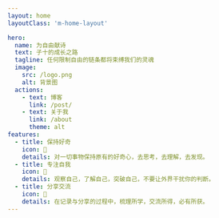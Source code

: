 ```yaml
---
layout: home
layoutClass: 'm-home-layout'

hero:
  name: 为自由献诗
  text: 子十的成长之路
  tagline: 任何限制自由的链条都将束缚我们的灵魂
  image:
    src: /logo.png
    alt: 背景图
  actions:
    - text: 博客
      link: /post/
    - text: 关于我
      link: /about
      theme: alt
features:
  - title: 保持好奇
    icon: 🤔
    details: 对一切事物保持原有的好奇心，去思考，去理解，去发现。
  - title: 专注自我
    icon: 🧐
    details: 观察自己，了解自己，突破自己，不要让外界干扰你的判断。
  - title: 分享交流
    icon: 🤗
    details: 在记录与分享的过程中，梳理所学，交流所得，必有所获。
---
```



<style>
/*爱的魔力转圈圈*/
.m-home-layout .image-src:hover {
  transform: translate(-50%, -50%) rotate(666turn);
  transition: transform 59s 1s cubic-bezier(0.3, 0, 0.8, 1);
}

.m-home-layout .details small {
  opacity: 0.8;
}

.m-home-layout .item:last-child .details {
  display: flex;
  justify-content: flex-end;
  align-items: end;
}
</style>
